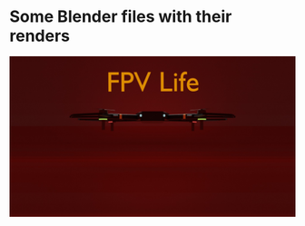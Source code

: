 # Some Blender files with their renders
<img src="https://github.com/Keshav2136/blender-drone-watch/blob/main/drone_front.jpg" alt="drone render with text"/>
